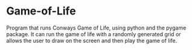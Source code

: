 # Game-of-Life
Program that runs Conways Game of Life, using python and the pygame package. It can run the game of life with a randomly generated grid or allows the user to draw on the screen and then play the game of life.
